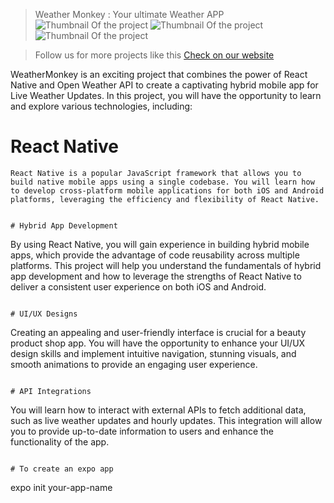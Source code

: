
> Weather Monkey : Your ultimate Weather APP 
> ![Thumbnail Of the project](https://usmandotdev.netlify.app/static/media/wea1.f37ec6a508bfc0c74019.jpeg)
> ![Thumbnail Of the project](https://usmandotdev.netlify.app/static/media/wea3.47bf8e24a0d2ae74d6d3.jpeg)
> ![Thumbnail Of the project](https://usmandotdev.netlify.app/static/media/wea2.13cf36403791315c82a0.jpeg)

> Follow us for more projects like this [Check on our website](https://usmandotdev.netlify.app/)

WeatherMonkey is an exciting project that combines the power of React Native and Open Weather API to create a captivating hybrid mobile app for Live Weather Updates. In this project, you will have the opportunity to learn and explore various technologies, including:

# React Native

```
React Native is a popular JavaScript framework that allows you to build native mobile apps using a single codebase. You will learn how to develop cross-platform mobile applications for both iOS and Android platforms, leveraging the efficiency and flexibility of React Native.
```


```

# Hybrid App Development

```
By using React Native, you will gain experience in building hybrid mobile apps, which provide the advantage of code reusability across multiple platforms. This project will help you understand the fundamentals of hybrid app development and how to leverage the strengths of React Native to deliver a consistent user experience on both iOS and Android.
```

# UI/UX Designs

```
Creating an appealing and user-friendly interface is crucial for a beauty product shop app. You will have the opportunity to enhance your UI/UX design skills and implement intuitive navigation, stunning visuals, and smooth animations to provide an engaging user experience.
```

# API Integrations

```
You will learn how to interact with external APIs to fetch additional data, such as live weather updates and hourly updates. This integration will allow you to provide up-to-date information to users and enhance the functionality of the app.
```

# To create an expo app

```
expo init your-app-name

```
